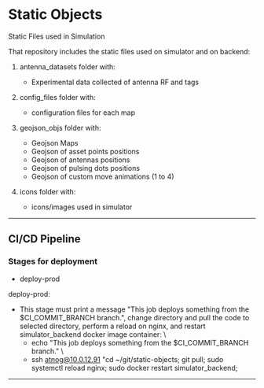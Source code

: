 # Static Objects

Static Files used in Simulation

That repository includes the static files used on simulator and on backend:
1. antenna_datasets folder with: 
    - Experimental data collected of antenna RF and tags

2. config_files folder with:
    - configuration files for each map

3. geojson_objs folder with:
    - Geojson Maps 
    - Geojson of asset points positions
    - Geojson of antennas positions
    - Geojson of pulsing dots positions
    - Geojson of custom move animations (1 to 4)

4. icons folder with:
    - icons/images used in simulator

---
## CI/CD Pipeline

### Stages for deployment
- deploy-prod

deploy-prod:
- This stage must print a message "This job deploys something from the $CI_COMMIT_BRANCH branch.", change directory and pull the code to selected directory, perform a reload on nginx, and restart simulator_backend docker image container: \
    - echo "This job deploys something from the $CI_COMMIT_BRANCH branch." \
    - ssh atnog@10.0.12.91 "cd ~/git/static-objects; git pull; sudo systemctl reload nginx; sudo docker restart simulator_backend;
---
